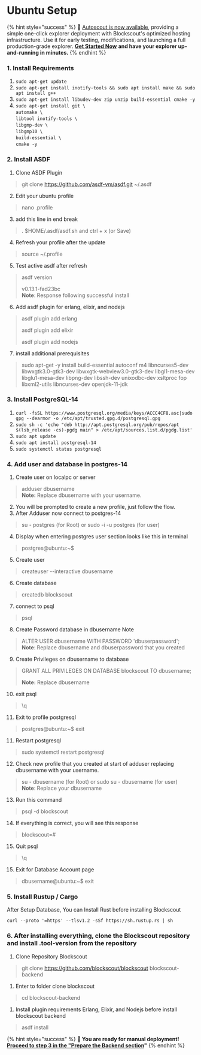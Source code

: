 # Ubuntu Setup

{% hint style="success" %}
🚗  [Autoscout is now available](../../../using-blockscout/autoscout.md), providing a simple one-click explorer deployment with Blockscout's optimized hosting infrastructure. Use it for early testing, modifications, and launching a full production-grade explorer. [**Get Started Now**](../../../using-blockscout/autoscout.md) **and have your explorer up-and-running in minutes.**
{% endhint %}

### 1. Install Requirements

1. `sudo apt-get update`
2. `sudo apt-get install inotify-tools && sudo apt install make && sudo apt install g++`
3. `sudo apt-get install libudev-dev zip unzip build-essential cmake -y`
4. `sudo apt-get install git \`\
   `automake \`\
   `libtool inotify-tools \`\
   `libgmp-dev \`\
   `libgmp10 \`\
   `build-essential \`\
   `cmake -y`

### 2. Install ASDF

1. Clone ASDF Plugin

> git clone https://github.com/asdf-vm/asdf.git \~/.asdf

2. Edit your ubuntu profile

> nano .profile

3. add this line in end break

> . $HOME/.asdf/asdf.sh and ctrl + x (or Save)

4. Refresh your profile after the update

> source \~/.profile

5. Test active asdf after refresh

> asdf version
>
> v0.13.1-fad23bc\
> **Note**: Response following successful install

6. Add asdf plugin for erlang, elixir, and nodejs

> asdf plugin add erlang
>
> asdf plugin add elixir
>
> asdf plugin add nodejs

7. install additional prerequisites

> sudo apt-get -y install build-essential autoconf m4 libncurses5-dev libwxgtk3.0-gtk3-dev libwxgtk-webview3.0-gtk3-dev libgl1-mesa-dev libglu1-mesa-dev libpng-dev libssh-dev unixodbc-dev xsltproc fop libxml2-utils libncurses-dev openjdk-11-jdk

### 3. Install PostgreSQL-14

1. `curl -fsSL https://www.postgresql.org/media/keys/ACCC4CF8.asc|sudo gpg --dearmor -o /etc/apt/trusted.gpg.d/postgresql.gpg`
2. `sudo sh -c 'echo "deb http://apt.postgresql.org/pub/repos/apt $(lsb_release -cs)-pgdg main" > /etc/apt/sources.list.d/pgdg.list'`
3. `sudo apt update`
4. `sudo apt install postgresql-14`
5. `sudo systemctl status postgresql`

### 4. Add user and database in postgres-14

1. Create user on localpc or server

> adduser dbusername\
> **Note:** Replace dbusername with your username.

2. You will be prompted to create a new profile, just follow the flow.
3. After Adduser now connect to postgres-14

> su - postgres (for Root) or sudo -i -u postgres (for user)

4. Display when entering postgres user section looks like this in terminal

> postgres@ubuntu:\~$

5. Create user

> createuser --interactive dbusername

6. Create database

> createdb blockscout

7. connect to psql

> psql

8. Create Password database in dbusername Note

> ALTER USER dbusername WITH PASSWORD 'dbuserpassword';\
> **Note**: Replace dbusername and dbuserpassword that you created

9. Create Privileges on dbusername to database

> GRANT ALL PRIVILEGES ON DATABASE blockscout TO dbusername;
>
> **Note:** Replace dbusername

10. exit psql

> \q

11. Exit to profile postgresql

> postgres@ubuntu:\~$ exit

11. Restart postgresql

> sudo systemctl restart postgresql

12. Check new profile that you created at start of adduser replacing dbusername with your username.

> su - dbusername (for Root) or sudo su - dbusername (for user)\
> **Note**: Replace your dbusername

13. Run this command

> psql -d blockscout

14. If everything is correct, you will see this response

> blockscout=#

15. Quit psql

> \q

15. Exit for Database Account page

> dbusername@ubuntu:\~$ exit

### 5. Install Rustup / Cargo

After Setup Database, You can Install Rust before installing Blockscout

```
curl --proto '=https' --tlsv1.2 -sSf https://sh.rustup.rs | sh
```

### 6. After installing everything, clone the Blockscout repository and install .tool-version from the repository

1. Clone Repository Blockscout

> git clone https://github.com/blockscout/blockscout blockscout-backend

1. Enter to folder clone blockscout

> cd blockscout-backend

1. Install plugin requirements Erlang, Elixir, and Nodejs before install blockscout backend

> asdf install

{% hint style="success" %}
**🎉 You are ready for manual deployment!** [**Proceed to step 3 in the "Prepare the Backend section**](./#1.-prepare-the-backend)**"**
{% endhint %}

